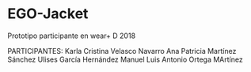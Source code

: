 # EGO-Jacket
Prototipo participante en wear+ D 2018

PARTICIPANTES:
Karla Cristina Velasco Navarro
Ana Patricia Martínez Sánchez
Ulises García Hernández
Manuel
Luis Antonio Ortega MArtínez
